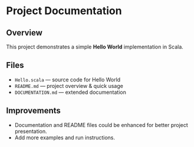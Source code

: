 # Project Documentation

## Overview
This project demonstrates a simple **Hello World** implementation in Scala.

## Files
- `Hello.scala` — source code for Hello World
- `README.md` — project overview & quick usage
- `DOCUMENTATION.md` — extended documentation

## Improvements
- Documentation and README files could be enhanced for better project presentation.
- Add more examples and run instructions.
